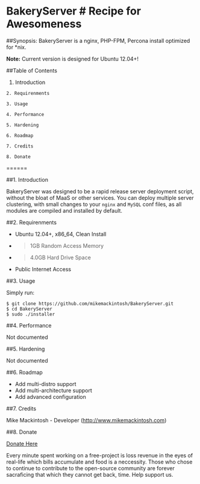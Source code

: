 BakeryServer # Recipe for Awesomeness
============

##Synopsis: 
BakeryServer is a nginx, PHP-FPM, Percona install optimized for *nix. 

**Note:** Current version is designed for Ubuntu 12.04+!

##Table of Contents

  1. Introduction
	
	2. Requirenments
	
	3. Usage
	
	4. Performance
	
	5. Hardening
	
	6. Roadmap
	
	7. Credits

	8. Donate

======

##1. Introduction

BakeryServer was designed to be a rapid release server deployment script, without the bloat of MaaS or other services. You can deploy multiple server clustering, with small changes to your `nginx` and `MySQL` conf files, as all modules are compiled and installed by default.

##2. Requirenments

* Ubuntu 12.04+, x86_64, Clean Install
* > 1GB Random Access Memory
* > 4.0GB Hard Drive Space
* Public Internet Access


##3. Usage

Simply run:

    $ git clone https://github.com/mikemackintosh/BakeryServer.git
    $ cd BakeryServer
    $ sudo ./installer

##4. Performance

Not documented

##5. Hardening

Not documented

##6. Roadmap

* Add multi-distro support
* Add multi-architecture support
* Add advanced configuration 

##7. Credits

Mike Mackintosh - Developer (http://www.mikemackintosh.com)

##8. Donate

[Donate Here](http://pledgie.com/campaigns/17355)

Every minute spent working on a free-project is loss revenue in the eyes of real-life which bills accumulate and food is a neccessity. Those who chose to continue to contribute to the open-source community are forever sacraficing that which they cannot get back, time. Help support us.
